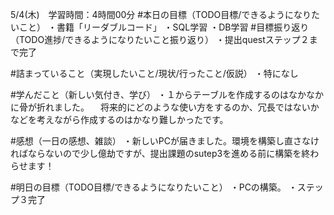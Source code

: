 5/4(木)　学習時間：4時間00分
#本日の目標（TODO目標/できるようになりたいこと）
・書籍「リーダブルコード」
・SQL学習
・DB学習
#目標振り返り（TODO進捗/できるようになりたいこと振り返り）
・提出questステップ２まで完了

#詰まっていること（実現したいこと/現状/行ったこと/仮説）
・特になし

#学んだこと（新しい気付き、学び）
・１からテーブルを作成するのはなかなかに骨が折れました。
　将来的にどのような使い方をするのか、冗長ではないかなどを考えながら作成するのはかなり難しかったです。

#感想（一日の感想、雑談）
・新しいPCが届きました。環境を構築し直さなければならないので少し億劫ですが、提出課題のsutep3を進める前に構築を終わらせます！


#明日の目標（TODO目標/できるようになりたいこと）
・PCの構築。
・ステップ３完了